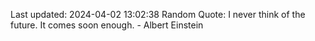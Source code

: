 Last updated: 2024-04-02 13:02:38
Random Quote: I never think of the future. It comes soon enough. - Albert Einstein